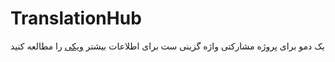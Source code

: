 
# TranslationHub
<div dir="ltr" >

 یک دمو برای پروژه مشارکتی واژه گزینی ست
برای اطلاعات بیشتر [ویکی](https://github.com/AlirezaInGitHub/TranslationHub/wiki/%D9%88%DB%8C%DA%A9%DB%8C)  را مطالعه کنید 
 
</div>
